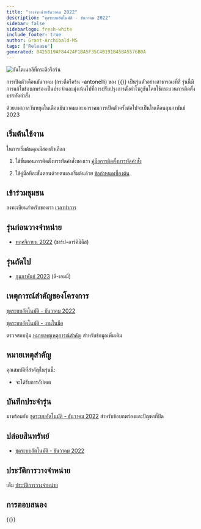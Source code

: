 ```yaml
---
title: "วางจําหน่ายธันวาคม 2022"
description: "ชุดระบบอัตโนมัติ - ธันวาคม 2022"
sidebar: false
sidebarlogo: fresh-white
include_footer: true
author: Grant-Archibald-MS
tags: ['Release']
generated: 0425D19AF84424F1BA5F35C4B191B45BA5576B0A
---
```


![อันโตเนลลีที่กระตือรือร้น](/images/zealous-antonelli.png)

การเปิดตัวเดือนธันวาคม (กระตือรือร้น -antonelli) ของ {{<product-name>}} เป็นรุ่นตัวอย่างสาธารณะที่สี่ รุ่นนี้มีการแก้ไขข้อบกพร่องเป็นประจําและมุ่งเน้นไปที่การปรับปรุงการตั้งค่าโซลูชันโดยใช้กระบวนการติดตั้งบรรทัดคําสั่ง

ด้วยเทศกาลวันหยุดในเดือนธันวาคมและมกราคมการเปิดตัวครั้งต่อไปจะเป็นในเดือนกุมภาพันธ์ 2023

## เริ่มต้นใช้งาน

ในการเริ่มต้นคุณมีสองตัวเลือก

1. ใช้ขั้นตอนการติดตั้งบรรทัดคําสั่งของเรา [คู่มือการติดตั้งบรรทัดคําสั่ง](/th/get-started/install)

1. ใช้คู่มือทีละขั้นตอนด้วยตนเองเริ่มต้นด้วย [ข้อกําหนดเบื้องต้น](https://learn.microsoft.com/power-automate/guidance/automation-kit/setup/prerequisites)

## เข้าร่วมชุมชน

ลงทะเบียนสําหรับของเรา [เวลาทําการ](/th/office-hours)

## รุ่นก่อนวางจําหน่าย

- [พฤศจิกายน 2022](/th/releases/november-2022) (ชาร์ป-อาร์คิมิดีส)

## รุ่นถัดไป

- [กุมภาพันธ์ 2023](/th/releases/february-2023) (ดี-เอมมี่)

## เหตุการณ์สําคัญของโครงการ

[ชุดระบบอัตโนมัติ - ธันวาคม 2022](https://github.com/orgs/microsoft/projects/486/views/5)

[ชุดระบบอัตโนมัติ - งานในมือ](https://github.com/orgs/microsoft/projects/486/views/1)

ตรวจสอบปุ่ม [หมายเหตุเหตุการณ์สําคัญ](/th/releases/milestones) สําหรับข้อมูลเพิ่มเติม

## หมายเหตุสําคัญ

คุณสมบัติที่สําคัญในรุ่นนี้:

- จะได้รับการอัปเดต

## บันทึกประจํารุ่น

มาพร้อมกับ [ชุดระบบอัตโนมัติ - ธันวาคม 2022](https://github.com/microsoft/powercat-automation-kit/releases/tag/AutomationKit-December2022) สําหรับข้อบกพร่องและปัญหาที่ปิด

## ปล่อยสินทรัพย์

- [ชุดระบบอัตโนมัติ - ธันวาคม 2022](https://github.com/microsoft/powercat-automation-kit/releases/tag/AutomationKit-December2022)

## ประวัติการวางจําหน่าย

เต็ม [ประวัติการวางจําหน่าย](/th/releases)

## การตอบสนอง

{{<questions name="/content/th/releases/december-2022.json" completed="ขอขอบคุณที่ให้ข้อเสนอแนะ" showNavigationButtons="false" locale="th">}}

